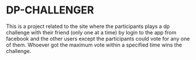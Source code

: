 # DP-CHALLENGER
This is a project related to the site where the participants plays a dp challenge with their friend (only one at a time) by login to the app from facebook and the other users except the participants could vote for any one of them. Whoever got the maximum vote within a specified time wins the challenge. 

